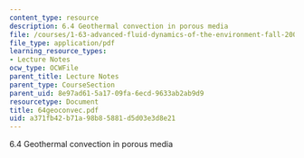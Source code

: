 ```yaml
---
content_type: resource
description: 6.4 Geothermal convection in porous media
file: /courses/1-63-advanced-fluid-dynamics-of-the-environment-fall-2002/a371fb42b71a98b85881d5d03e3d8e21_64geoconvec.pdf
file_type: application/pdf
learning_resource_types:
- Lecture Notes
ocw_type: OCWFile
parent_title: Lecture Notes
parent_type: CourseSection
parent_uid: 8e97ad61-5a17-09fa-6ecd-9633ab2ab9d9
resourcetype: Document
title: 64geoconvec.pdf
uid: a371fb42-b71a-98b8-5881-d5d03e3d8e21
---
```

6.4 Geothermal convection in porous media

